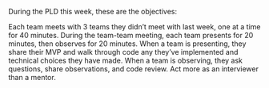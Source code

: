 During the PLD this week, these are the objectives:

Each team meets with 3 teams they didn’t meet with last week, one at a time for 40 minutes.
During the team-team meeting, each team presents for 20 minutes, then observes for 20 minutes.
When a team is presenting, they share their MVP and walk through code any they’ve implemented and technical choices they have made.
When a team is observing, they ask questions, share observations, and code review. Act more as an interviewer than a mentor.
